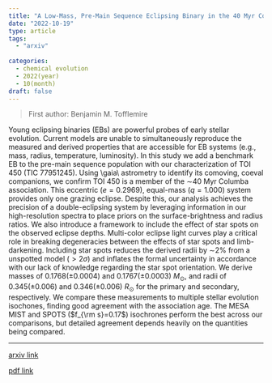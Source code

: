```yaml
---
title: "A Low-Mass, Pre-Main Sequence Eclipsing Binary in the 40 Myr Columba Association -- Fundamental Stellar Parameters and Modeling the Effect of Star Spots"
date: "2022-10-19"
type: article
tags:
  - "arxiv"
  
categories:
  - chemical evolution
  - 2022(year)
  - 10(month)
draft: false
---
```

> First author: Benjamin M. Tofflemire

 Young eclipsing binaries (EBs) are powerful probes of early stellar
evolution. Current models are unable to simultaneously reproduce the measured
and derived properties that are accessible for EB systems (e.g., mass, radius,
temperature, luminosity). In this study we add a benchmark EB to the pre-main
sequence population with our characterization of TOI 450 (TIC 77951245). Using
\gaia\ astrometry to identify its comoving, coeval companions, we confirm TOI
450 is a member of the $\sim$40 Myr Columba association. This eccentric
($e=0.2969$), equal-mass ($q=1.000$) system provides only one grazing eclipse.
Despite this, our analysis achieves the precision of a double-eclipsing system
by leveraging information in our high-resolution spectra to place priors on the
surface-brightness and radius ratios. We also introduce a framework to include
the effect of star spots on the observed eclipse depths. Multi-color eclipse
light curves play a critical role in breaking degeneracies between the effects
of star spots and limb-darkening. Including star spots reduces the derived
radii by $\sim$2\% from a unspotted model ($>2\sigma$) and inflates the formal
uncertainty in accordance with our lack of knowledge regarding the star spot
orientation. We derive masses of 0.1768($\pm$0.0004) and 0.1767($\pm$0.0003)
$M_\odot$, and radii of 0.345($\pm$0.006) and 0.346($\pm$0.006) $R_\odot$ for
the primary and secondary, respectively. We compare these measurements to
multiple stellar evolution isochones, finding good agreement with the
association age. The MESA MIST and SPOTS ($f_{\rm s}=0.17$) isochrones perform
the best across our comparisons, but detailed agreement depends heavily on the
quantities being compared.

---
[arxiv link](http://arxiv.org/abs/2210.10789v1)

[pdf link](http://arxiv.org/pdf/2210.10789v1)